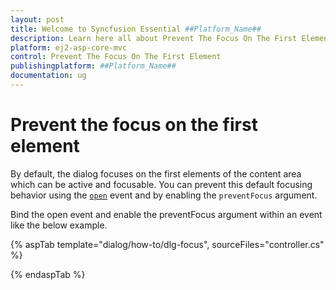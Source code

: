 ```yaml
---
layout: post
title: Welcome to Syncfusion Essential ##Platform_Name##
description: Learn here all about Prevent The Focus On The First Element of Syncfusion Essential ##Platform_Name## widgets based on HTML5 and jQuery.
platform: ej2-asp-core-mvc
control: Prevent The Focus On The First Element
publishingplatform: ##Platform_Name##
documentation: ug
---
```



# Prevent the focus on the first element

By default, the dialog focuses on the first elements of the content area which can be active and focusable. You can prevent this default focusing behavior using the [`open`](https://help.syncfusion.com/cr/aspnetcore-js2/Syncfusion.EJ2.Popups.Dialog.html#Syncfusion_EJ2_Popups_Dialog_Open) event and by enabling the `preventFocus` argument.

Bind the open event and enable the preventFocus argument within an event like the below example.

{% aspTab template="dialog/how-to/dlg-focus", sourceFiles="controller.cs" %}

{% endaspTab %}